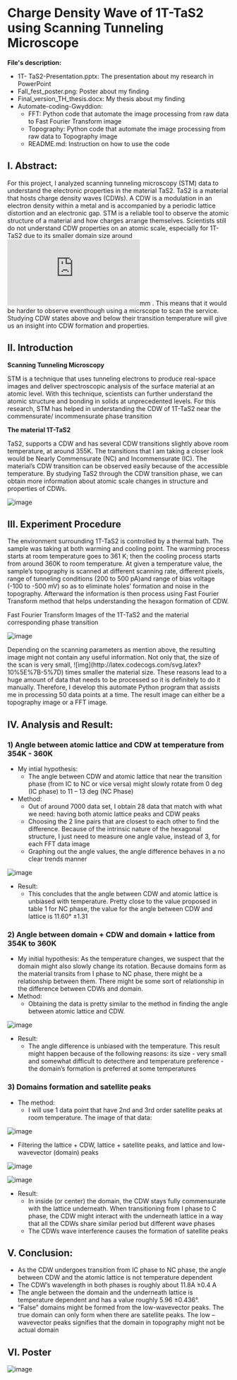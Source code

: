 # Charge Density Wave of 1T-TaS2 using Scanning Tunneling Microscope
**File's description:**
- 1T- TaS2-Presentation.pptx: The presentation about my research in PowerPoint 
- Fall_fest_poster.png: Poster about my finding 
- Final_version_TH_thesis.docx: My thesis about my finding 
- Automate-coding-Gwyddion: 
  - FFT: Python code that automate the image processing from raw data to Fast Fourier Transform image
  - Topography: Python code that automate the image processing from raw data to Topography image
  - README.md: Instruction on how to use the code
## I. Abstract: 
For this project, I analyzed scanning tunneling microscopy (STM) data to understand the electronic properties in the material TaS2. TaS2 is a material that hosts charge density waves (CDWs). A CDW is a modulation in an electron density within a metal and is accompanied by a periodic lattice distortion and an electronic gap. STM is a reliable tool to observe the atomic structure of a material and how charges arrange themselves. Scientists still do not understand CDW properties on an atomic scale, especially for 1T-TaS2 due to its smaller domain size around ![img](http://latex.codecogs.com/svg.latex?10%5E%7B-7%7D)mm . This means that it would be harder to observe eventhough using a micrscope to scan the service. Studying CDW states above and below their transition temperature will give us an insight into CDW formation and properties.
## II. Introduction 
**Scanning Tunneling Microscopy**

<p>STM is a technique that uses tunneling electrons to produce real-space images and deliver spectroscopic analysis of the surface material at an atomic level. With this technique, scientists can further understand the atomic structure and bonding in solids at unprecedented levels. For this research, STM has helped in 
understanding the CDW of 1T-TaS2 near the commensurate/ incommensurate phase transition </p>

**The material 1T-TaS2**
<p>TaS2, supports a CDW and has several CDW transitions slightly above room temperature, at around 355K. The transitions that I am taking a closer look would be Nearly Commensurate (NC) and Incommensurate (IC). The material’s CDW transition can be observed easily because of the accessible temperature. By studying TaS2 through the CDW transition phase, we can obtain more information about atomic scale changes in structure and properties of CDWs. </p>    

![image](https://user-images.githubusercontent.com/60806068/89607286-1e88a680-d840-11ea-8d67-97c9a4fe2ad9.png)

## III. Experiment Procedure
<p>The environment surrounding 1T-TaS2 is controlled by a thermal bath. The sample was taking at both warming and cooling point. The warming process starts at room temperature goes to 361 K; then the cooling process starts from around 360K to room temperature. At given a temperature value, the sample’s topography is scanned at different scanning rate, different pixels, range of tunneling conditions (200 to 500 pA)and range of bias voltage (-100 to -500 mV) so as to eliminate holes’ formation and noise in the topography. Afterward the information is then process using Fast Fourier Transform method that helps understanding the hexagon formation of CDW. </p>

Fast Fourier Transform Images of the 1T-TaS2 and the material corresponding phase transition 

![image](https://user-images.githubusercontent.com/60806068/89607757-40cef400-d841-11ea-8430-d8e2c00e179f.png)

<p> Depending on the scanning parameters as mention above, the resulting image might not contain any useful information. Not only that, the size of the scan is very small, ![img](http://latex.codecogs.com/svg.latex?10%5E%7B-5%7D) times smaller the material size. These reasons lead to a huge amount of data that needs to be processed so it is definitely to do it manually. Therefore, I develop this automate Python program that assists me in processing 50 data points at a time. The result image can either be a topography image or a FFT image. </p>

## IV. Analysis and Result: 
### 1) Angle between atomic lattice and CDW at temperature from 354K - 360K 
- My intial hypothesis: 
  - The angle between CDW and atomic lattice that near the transition phase (from IC to NC or vice versa) might slowly rotate from 0 deg (IC phase) to 11 – 13 deg (NC Phase)
- Method: 
  - Out of around 7000 data set, I obtain 28 data that match with what we need: having both atomic lattice peaks and CDW peaks
  - Choosing the 2 line pairs that are closest to each other to find the difference. Because of the intrinsic nature of the hexagonal structure, I just need to measure one angle value, instead of 3, for each FFT data image
  - Graphing out the angle values, the angle difference behaves in a no clear trends manner
  
![image](https://user-images.githubusercontent.com/60806068/89712611-090a9e00-d960-11ea-8983-a5552781281f.png)

- Result: 
  - This concludes that the angle between CDW and atomic lattice is unbiased with temperature. Pretty close to the value proposed in table 1 for NC phase, the value for the angle between CDW and lattice is 11.60° ±1.31

### 2) Angle between domain + CDW and domain +  lattice from 354K to 360K
- My initial hypothesis: As the temperature changes, we suspect that the domain might also slowly change its rotation. Because domains form as the material transits from I phase to NC phase, there might be a relationship between them. There might be some sort of relationship in the difference between CDWs and domain. 
- Method: 
  - Obtaining the data is pretty similar to the method in finding the angle between atomic lattice and CDW.  

![image](https://user-images.githubusercontent.com/60806068/89712834-6c490000-d961-11ea-87c7-896977999f93.png) 

- Result: 
  - The angle difference is unbiased with the temperature. This result might happen because of the following reasons: its size - very small and somewhat difficult to detecthere and temperature preference - the domain’s formation is preferred at some temperatures

### 3) Domains formation and satellite peaks
- The method: 
  - I will use 1 data point that have 2nd and 3rd order satellite peaks at room temperature. The image of that data: 

![image](https://user-images.githubusercontent.com/60806068/89713665-40c91400-d967-11ea-94ec-4084af2a46ec.png)  

  - Filtering the lattice + CDW, lattice + satellite peaks, and lattice and low-wavevector (domain) peaks

![image](https://user-images.githubusercontent.com/60806068/89714001-8be42680-d969-11ea-84b8-c8931699a6fa.png)

![image](https://user-images.githubusercontent.com/60806068/89713989-81299180-d969-11ea-979d-f91c05a3da75.png)
  
- Result: 
  - In inside (or center) the domain, the CDW stays fully commensurate with the lattice underneath. When transitioning from I phase to C phase, the CDW might interact with the underneath lattice in a way that all the CDWs share similar period but different wave phases
  - The CDWs wave interference causes the formation of satellite peaks
## V. Conclusion: 
- As the CDW undergoes transition from IC phase to NC phase, the angle between CDW and the atomic lattice is not temperature dependent
- The CDW’s wavelength in both phases is roughly about 11.8A ̇±0.4 A
- The angle between the domain and the underneath lattice is temperature dependent and has a value roughly 5.96 ±0.436°. 
- “False” domains might be formed from the low-wavevector peaks. The true domain can only form when there are satellite peaks. The low – wavevector peaks signifies that the domain in topography might not be actual domain
## VI. Poster

![image](https://user-images.githubusercontent.com/60806068/89713613-cd270700-d966-11ea-91c6-92bd62a729c6.png)
